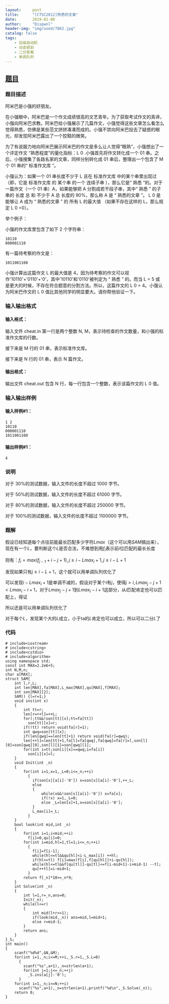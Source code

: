 ```yaml
---
layout:     post
title:      "[CTSC2012]熟悉的文章"
date:       2019-01-08
author:     "Dispwnl"
header-img: "img/used/7862.jpg"
catalog: false
tags:
    - 后缀自动机
    - 动态规划
    - 二分答案
    - 单调队列
---
```

## [题目](https://www.luogu.org/problemnew/show/P4022)
### 题目描述
阿米巴是小强的好朋友。

在小强眼中，阿米巴是一个作文成绩很高的文艺青年。为了获取考试作文的真谛，小强向阿米巴求教。阿米巴给小强展示了几篇作文，小强觉得这些文章怎么看怎么觉得熟悉，仿佛是某些范文拼拼凑凑而成的。小强不禁向阿米巴投去了疑惑的眼光，却发现阿米巴露出了一个狡黠的微笑。

为了有说服力地向阿米巴展示阿米巴的作文是多么让人觉得“眼熟”，小强想出了一个评定作文 “熟悉程度”的量化指标：L 0 .小强首先将作文转化成一个 01 串。之后，小强搜集了各路名家的文章，同样分别转化成 01 串后，整理出一个包含了 M 个 01 串的“ 标准作文库 ”。

小强认为：如果一个 01 串长度不少于 L 且在 标准作文库 中的某个串里出现过（即，它是 标准作文库 的 某个串 的一个 连续子串 ），那么它是“ 熟悉 ”的。对于一篇作文（一个 01 串）A，如果能够把 A 分割成若干段子串，其中“ 熟悉 ” 的子串的 长度 总 和 不少于 A 总 长度的 90%，那么称 A 是 “ 熟悉的文章 ”。 L 0 是 能够让 A 成为 “ 熟悉的文章 ” 的 所有 L 的最大值 （如果不存在这样的 L，那么规定 L 0 =0）。

举个例子：

小强的作文库里包含了如下 2 个字符串：
```
10110
000001110
```
有一篇待考察的作文是：
```
1011001100
```
小强计算出这篇作文 L 的最大值是 4，因为待考察的作文可以视作'10110'+'0110'+'0'，其中'10110'和'0110'被判定为 “ 熟悉 ” 的。而当 L = 5 或是更大的时候，不存在符合题意的分割方法。所以，这篇作文的 L 0 = 4。小强认为阿米巴作文的 L 0 值比其他同学的明显要大。请你帮他验证一下。

### 输入输出格式
#### 输入格式：
输入文件 cheat.in 第一行是两个整数 N, M，表示待检查的作文数量，和小强的标准作文库的行数。

接下来是 M 行的 01 串，表示标准作文库。

接下来是 N 行的 01 串，表示 N 篇作文。

#### 输出格式：
输出文件 cheat.out 包含 N 行，每一行包含一个整数，表示该篇作文的 L 0 值。

### 输入输出样例
#### 输入样例#1： 
```
1 2
10110
000001110
1011001100
```
#### 输出样例#1： 
```
4
```
### 说明
对于 30%的测试数据，输入文件的长度不超过 1000 字节。

对于 50%的测试数据，输入文件的长度不超过 61000 字节。

对于 80%的测试数据，输入文件的长度不超过 250000 字节。

对于 100%的测试数据，输入文件的长度不超过 1100000 字节。

### 题解
假设已经知道每个点往前能最长匹配多少字符$Lmax$（这个可以用$SAM$搞出来），现在有一个$L$，要判断这个$L$是否合法，不难想到用$f_i$表示前$i$位匹配的最长长度

则有：$f_i=max(f_{j-1}+i-j+1),j\ge i-Lmax_i+1,j\ge i-L+1$

发现如果只有$j\ge i-L+1$，这个就可以用单调队列优化了

可以发现$i-Lmax_i+1$是单调不减的，假设对于某个$i$有$j$，使得$j>i,Lmax_j-j+1< Lmax_i-i+1$，对于$Lmax_j-j+1$到$Lmax_i-i+1$这部分，从$i$匹配肯定也可以匹配上，得证

所以还是可以用单调队列优化了

对于每个$L$，发现某个大的$L$成立，小于ta的$L$肯定也可以成立，所以可以二分$L$了

### 代码
```
# include<iostream>
# include<cstring>
# include<cstdio>
# include<algorithm>
using namespace std;
const int MAX=2.2e6+5;
int N,M,n;
char a[MAX];
struct SAM{
	int l,r,L;
	int len[MAX],fa[MAX],L_max[MAX],qu[MAX],f[MAX];
	int son[MAX][2];
	SAM() {l=r=1;}
	void ins(int x)
	{
		int tt=r;
		len[r=++l]=++L;
		for(;tt&&!son[tt][x];tt=fa[tt])
		  son[tt][x]=r;
		if(!tt) return void(fa[r]=1);
		int qwq=son[tt][x];
		if(len[qwq]==len[tt]+1) return void(fa[r]=qwq);
		len[++l]=len[tt]+1,fa[l]=fa[qwq],fa[qwq]=fa[r]=l,son[l][0]=son[qwq][0],son[l][1]=son[qwq][1];
		for(int i=tt;son[i][x]==qwq;i=fa[i])
		  son[i][x]=l;
	}
	void Init(int _n)
	{
		for(int i=1,x=1,_L=0;i<=_n;++i)
		  {
		  	if(son[x][a[i]-'0']) x=son[x][a[i]-'0'],++_L;
		  	else
		  	{
		  		while(x&&!son[x][a[i]-'0']) x=fa[x];
		  		if(!x) x=1,_L=0;
		  		else _L=len[x]+1,x=son[x][a[i]-'0'];
			}
			L_max[i]=_L;
		  }
	}
	bool look(int mid,int _n)
	{
		for(int i=1;i<mid;++i)
		  f[i]=0,qu[i]=0;
		for(int i=mid,hl=1,tl=1;i<=_n;++i)
		  {
		  	f[i]=f[i-1];
		  	while(hl<=tl&&qu[hl]<i-L_max[i]) ++hl;
		  	if(hl<=tl) f[i]=max(f[i],f[qu[hl]]+i-qu[hl]);
			while(hl<=tl&&f[qu[tl]]-qu[tl]<=f[i-mid+1]-i+mid-1) --tl;
		  	qu[++tl]=i-mid+1;
		  }
		return f[_n]*10>=_n*9;
	}
	int Solve(int _n)
	{
		int l=1,r=_n,ans=0;
		Init(_n);
		while(l<=r)
		{
			int mid(l+r>>1);
			if(look(mid,_n)) ans=mid,l=mid+1;
			else r=mid-1;
		}
		return ans;
	}
}_S;
int main()
{
	scanf("%d%d",&N,&M);
	for(int i=1,_n;i<=M;++i,_S.r=1,_S.L=0)
	  {
	  	scanf("%s",a+1),_n=strlen(a+1);
	  	for(int j=1;j<=_n;++j)
	  	  _S.ins(a[j]-'0');
	  }
	for(int i=1,_n;i<=N;++i)
	  scanf("%s",a+1),_n=strlen(a+1),printf("%d\n",_S.Solve(_n));
	return 0;
}
```
